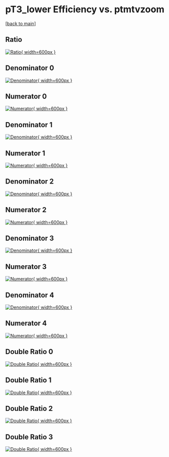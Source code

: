# pT3_lower Efficiency vs. ptmtvzoom

[[back to main](./)]



## Ratio

[![Ratio](../mtv/var/pT3_lower_base_0_-1_eff_ptmtvzoom.png){ width=600px }](../mtv/var/pT3_lower_base_0_-1_eff_ptmtvzoom.pdf)

## Denominator 0

[![Denominator](../mtv/den/pT3_lower_base_0_-1_eff_ptmtvzoom_den0.png){ width=600px }](../mtv/den/pT3_lower_base_0_-1_eff_ptmtvzoom_den0.pdf)

## Numerator 0

[![Numerator](../mtv/num/pT3_lower_base_0_-1_eff_ptmtvzoom_num0.png){ width=600px }](../mtv/num/pT3_lower_base_0_-1_eff_ptmtvzoom_num0.pdf)

## Denominator 1

[![Denominator](../mtv/den/pT3_lower_base_0_-1_eff_ptmtvzoom_den1.png){ width=600px }](../mtv/den/pT3_lower_base_0_-1_eff_ptmtvzoom_den1.pdf)

## Numerator 1

[![Numerator](../mtv/num/pT3_lower_base_0_-1_eff_ptmtvzoom_num1.png){ width=600px }](../mtv/num/pT3_lower_base_0_-1_eff_ptmtvzoom_num1.pdf)

## Denominator 2

[![Denominator](../mtv/den/pT3_lower_base_0_-1_eff_ptmtvzoom_den2.png){ width=600px }](../mtv/den/pT3_lower_base_0_-1_eff_ptmtvzoom_den2.pdf)

## Numerator 2

[![Numerator](../mtv/num/pT3_lower_base_0_-1_eff_ptmtvzoom_num2.png){ width=600px }](../mtv/num/pT3_lower_base_0_-1_eff_ptmtvzoom_num2.pdf)

## Denominator 3

[![Denominator](../mtv/den/pT3_lower_base_0_-1_eff_ptmtvzoom_den3.png){ width=600px }](../mtv/den/pT3_lower_base_0_-1_eff_ptmtvzoom_den3.pdf)

## Numerator 3

[![Numerator](../mtv/num/pT3_lower_base_0_-1_eff_ptmtvzoom_num3.png){ width=600px }](../mtv/num/pT3_lower_base_0_-1_eff_ptmtvzoom_num3.pdf)

## Denominator 4

[![Denominator](../mtv/den/pT3_lower_base_0_-1_eff_ptmtvzoom_den4.png){ width=600px }](../mtv/den/pT3_lower_base_0_-1_eff_ptmtvzoom_den4.pdf)

## Numerator 4

[![Numerator](../mtv/num/pT3_lower_base_0_-1_eff_ptmtvzoom_num4.png){ width=600px }](../mtv/num/pT3_lower_base_0_-1_eff_ptmtvzoom_num4.pdf)

## Double Ratio 0

[![Double Ratio](../mtv/ratio/pT3_lower_base_0_-1_eff_ptmtvzoom_ratio0.png){ width=600px }](../mtv/ratio/pT3_lower_base_0_-1_eff_ptmtvzoom_ratio0.pdf)

## Double Ratio 1

[![Double Ratio](../mtv/ratio/pT3_lower_base_0_-1_eff_ptmtvzoom_ratio1.png){ width=600px }](../mtv/ratio/pT3_lower_base_0_-1_eff_ptmtvzoom_ratio1.pdf)

## Double Ratio 2

[![Double Ratio](../mtv/ratio/pT3_lower_base_0_-1_eff_ptmtvzoom_ratio2.png){ width=600px }](../mtv/ratio/pT3_lower_base_0_-1_eff_ptmtvzoom_ratio2.pdf)

## Double Ratio 3

[![Double Ratio](../mtv/ratio/pT3_lower_base_0_-1_eff_ptmtvzoom_ratio3.png){ width=600px }](../mtv/ratio/pT3_lower_base_0_-1_eff_ptmtvzoom_ratio3.pdf)

